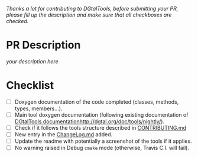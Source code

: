 *Thanks a lot for contributing to DGtalTools, before submitting your PR, please fill up the description and make sure that all checkboxes are checked.*

# PR Description

*your description here*

# Checklist

- [ ] Doxygen documentation of the code completed (classes, methods, types, members...).
- [ ] Main tool doxygen documentation (following existing documentation of [DGtalTools documentation]()http://dgtal.org/doc/tools/nightly/).
- [ ] Check if it follows the tools structure described in [CONTRIBUTING.md](https://github.com/DGtal-team/DGtalTools/blob/master/CONTRIBUTING.md)
- [ ] New entry in the [ChangeLog.md](https://github.com/DGtal-team/DGtalTools/blob/master/ChangeLog.md) added.
- [ ] Update the readme with potentially a screenshot of the tools if it applies. 
- [ ] No warning raised in Debug ```cmake``` mode (otherwise, Travis C.I. will fail).
